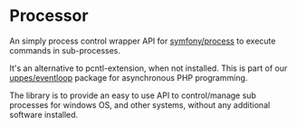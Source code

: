 Processor
=====

An simply process control wrapper API for [symfony/process](https://github.com/symfony/process) to execute commands in sub-processes.

It's an alternative to pcntl-extension, when not installed. This is part of our [uppes/eventloop](https://github.com/uppes/eventloop) package for asynchronous PHP programming.

The library is to provide an easy to use API to control/manage sub processes for windows OS, and other systems, without any additional software installed.
